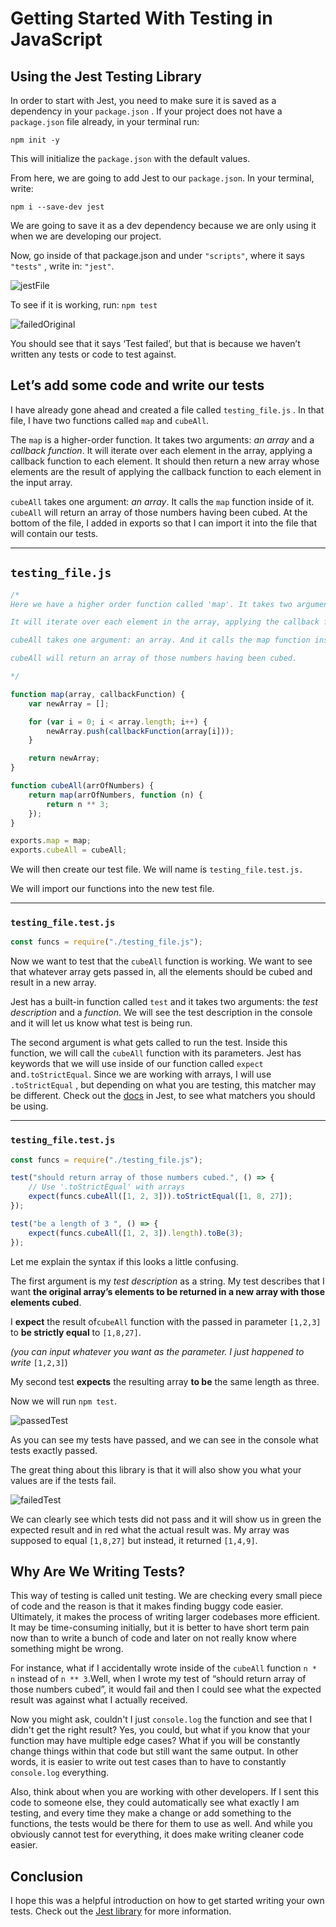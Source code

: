 # Getting Started With Testing in JavaScript

## Using the Jest Testing Library

In order to start with Jest, you need to make sure it is saved as a dependency in your `package.json` . If your project does not have a `package.json` file already, in your terminal run:

`npm init -y`

This will initialize the `package.json` with the default values.

From here, we are going to add Jest to our `package.json`. In your terminal, write:

`npm i --save-dev jest`

We are going to save it as a dev dependency because we are only using it when we are developing our project.

Now, go inside of that package.json and under `"scripts"`, where it says `"tests"` , write in: `"jest"`.

![jestFile](../../imgs/jest.jpg)

To see if it is working, run: `npm test`

![failedOriginal](../../imgs/failedOriginal.png)

You should see that it says ‘Test failed’, but that is because we haven’t written any tests or code to test against.

## Let’s add some code and write our tests

I have already gone ahead and created a file called `testing_file.js` . In that file, I have two functions called `map` and `cubeAll`.

The `map` is a higher-order function. It takes two arguments: _an array_ and a _callback function_. It will iterate over each element in the array, applying a callback function to each element. It should then return a new array whose elements are the result of applying the callback function to each element in the input array.

`cubeAll` takes one argument: _an array_. It calls the `map` function inside of it. `cubeAll` will return an array of those numbers having been cubed. At the bottom of the file, I added in exports so that I can import it into the file that will contain our tests.

---

## `testing_file.js`

```javascript
/*
Here we have a higher order function called 'map'. It takes two arguments: an array and a callback function.

It will iterate over each element in the array, applying the callback function to each element. It should then return a new array whose elements are the result of applying the callback function to each element in the input array.

cubeAll takes one argument: an array. And it calls the map function inside of it. 

cubeAll will return an array of those numbers having been cubed.  

*/

function map(array, callbackFunction) {
	var newArray = [];

	for (var i = 0; i < array.length; i++) {
		newArray.push(callbackFunction(array[i]));
	}

	return newArray;
}

function cubeAll(arrOfNumbers) {
	return map(arrOfNumbers, function (n) {
		return n ** 3;
	});
}

exports.map = map;
exports.cubeAll = cubeAll;
```

We will then create our test file. We will name is `testing_file.test.js.`

We will import our functions into the new test file.

---

### `testing_file.test.js`

```javascript
const funcs = require("./testing_file.js");
```

Now we want to test that the `cubeAll` function is working. We want to see that whatever array gets passed in, all the elements should be cubed and result in a new array.

Jest has a built-in function called `test` and it takes two arguments: the _test description_ and a _function_. We will see the test description in the console and it will let us know what test is being run.

The second argument is what gets called to run the test. Inside this function, we will call the `cubeAll` function with its parameters. Jest has keywords that we will use inside of our function called `expect` and`.toStrictEqual`. Since we are working with arrays, I will use `.toStrictEqual` , but depending on what you are testing, this matcher may be different. Check out the [docs](https://jestjs.io/) in Jest, to see what matchers you should be using.

---

### `testing_file.test.js`

```javascript
const funcs = require("./testing_file.js");

test("should return array of those numbers cubed.", () => {
	// Use '.toStrictEqual' with arrays
	expect(funcs.cubeAll([1, 2, 3])).toStrictEqual([1, 8, 27]);
});

test("be a length of 3 ", () => {
	expect(funcs.cubeAll([1, 2, 3]).length).toBe(3);
});
```

Let me explain the syntax if this looks a little confusing.

The first argument is my _test description_ as a string. My test describes that I want **the original array’s elements to be returned in a new array with those elements cubed**.

I **expect** the result of`cubeAll` function with the passed in parameter `[1,2,3]` to **be strictly equal** to `[1,8,27]`.

_(you can input whatever you want as the parameter. I just happened to write_ `[1,2,3]`)

My second test **expects** the resulting array **to be** the same length as three.

Now we will run `npm test`.

![passedTest](../../imgs/passedTest.png)

As you can see my tests have passed, and we can see in the console what tests exactly passed.

The great thing about this library is that it will also show you what your values are if the tests fail.

![failedTest](../../imgs/failedTest.png)

We can clearly see which tests did not pass and it will show us in green the expected result and in red what the actual result was. My array was supposed to equal `[1,8,27]` but instead, it returned `[1,4,9]`.

## Why Are We Writing Tests?

This way of testing is called unit testing. We are checking every small piece of code and the reason is that it makes finding buggy code easier. Ultimately, it makes the process of writing larger codebases more efficient. It may be time-consuming initially, but it is better to have short term pain now than to write a bunch of code and later on not really know where something might be wrong.

For instance, what if I accidentally wrote inside of the `cubeAll` function `n * n` instead of `n ** 3`.Well, when I wrote my test of “should return array of those numbers cubed”, it would fail and then I could see what the expected result was against what I actually received.

Now you might ask, couldn't I just `console.log` the function and see that I didn't get the right result? Yes, you could, but what if you know that your function may have multiple edge cases? What if you will be constantly change things within that code but still want the same output. In other words, it is easier to write out test cases than to have to constantly `console.log` everything.

Also, think about when you are working with other developers. If I sent this code to someone else, they could automatically see what exactly I am testing, and every time they make a change or add something to the functions, the tests would be there for them to use as well. And while you obviously cannot test for everything, it does make writing cleaner code easier.

## Conclusion

I hope this was a helpful introduction on how to get started writing your own tests. Check out the [Jest library](https://jestjs.io/docs/en/getting-started) for more information.
